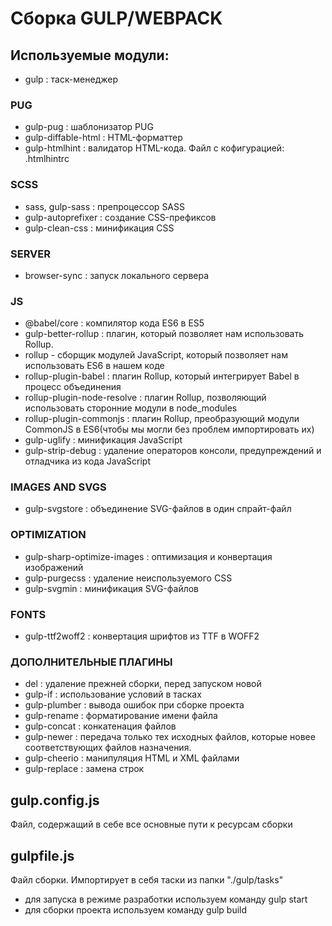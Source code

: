 # Сборка GULP/WEBPACK

## Используемые модули:

- gulp : таск-менеджер

### PUG

- gulp-pug : шаблонизатор PUG
- gulp-diffable-html : HTML-форматтер
- gulp-htmlhint : валидатор HTML-кода. Файл с кофигурацией: .htmlhintrc

### SCSS

- sass, gulp-sass : препроцессор SASS
- gulp-autoprefixer : создание CSS-префиксов
- gulp-clean-css : минификация CSS

### SERVER

- browser-sync : запуск локального сервера

### JS

- @babel/core : компилятор кода ES6 в ES5
- gulp-better-rollup : плагин, который позволяет нам использовать Rollup.
- rollup - сборщик модулей JavaScript, который позволяет нам использовать ES6 в нашем коде
- rollup-plugin-babel : плагин Rollup, который интегрирует Babel в процесс объединения
- rollup-plugin-node-resolve : плагин Rollup, позволяющий использовать сторонние модули в node_modules
- rollup-plugin-commonjs : плагин Rollup, преобразующий модули CommonJS в ES6(чтобы мы могли без проблем импортировать их)
- gulp-uglify : минификация JavaScript
- gulp-strip-debug : удаление операторов консоли, предупреждений и отладчика из кода JavaScript

### IMAGES AND SVGS

- gulp-svgstore : объединение SVG-файлов в один спрайт-файл

### OPTIMIZATION

- gulp-sharp-optimize-images : оптимизация и конвертация изображений
- gulp-purgecss : удаление неиспользуемого CSS
- gulp-svgmin : минификация SVG-файлов

### FONTS

- gulp-ttf2woff2 : конвертация шрифтов из TTF в WOFF2

### ДОПОЛНИТЕЛЬНЫЕ ПЛАГИНЫ

- del : удаление прежней сборки, перед запуском новой
- gulp-if : использование условий в тасках
- gulp-plumber : вывода ошибок при сборке проекта
- gulp-rename : форматирование имени файла
- gulp-concat : конкатенация файлов
- gulp-newer : передача только тех исходных файлов, которые новее соответствующих файлов назначения.
- gulp-cheerio : манипуляция HTML и XML файлами
- gulp-replace : замена строк

## gulp.config.js

Файл, содержащий в себе все основные пути к ресурсам сборки

## gulpfile.js

Файл сборки. Импортирует в себя таски из папки "./gulp/tasks"

- для запуска в режиме разработки используем команду gulp start
- для сборки проекта используем команду gulp build

